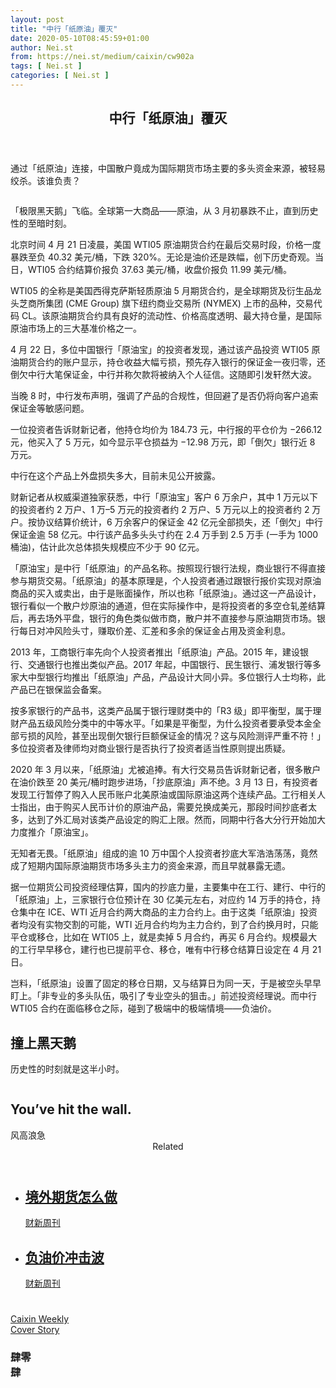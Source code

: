 ```yaml
---
layout: post
title: "中行「纸原油」覆灭"
date: 2020-05-10T08:45:59+01:00
author: Nei.st
from: https://nei.st/medium/caixin/cw902a
tags: [ Nei.st ]
categories: [ Nei.st ]
---
```


<article class="post-19727 post type-post status-publish format-standard hentry category-caixin tag-cover-story" id="post-19727"> <header class="page-header medium Archives"><div class="page-header__image"></div><div class="page-header__content"><h1 class="page-title text-align-center">中行「纸原油」覆灭</h1></div> </header><div class="entry-content aesop-entry-content" id="post-19727-content"><link as="font" crossorigin="anonymous" href="//cdn.jsdelivr.net/gh/0nd1jyU39XQ/_/glyph/font-face/0uIzqoZjSuJfvSBnvgXTcApMtcVhMcpr.woff" rel="preload" type="font/woff"/><link as="font" crossorigin="anonymous" href="//cdn.jsdelivr.net/gh/0nd1jyU39XQ/_/glyph/font-face/1sTnSLZWDKucPX6SAk.woff" rel="preload" type="font/woff"/><p class="blog-post__description">通过「纸原油」连接，中国散户竟成为国际期货市场主要的多头资金来源，被轻易绞杀。该谁负责？</p><span id="more-19727"></span><div class="container img"><div class="aspectRatioPlaceholder"><div class="progressiveMedia" data-height="2048" data-width="1536"> <img alt="" class="progressiveMedia-image lazyload" data-src="https://cdn.jsdelivr.net/gh/0nd1jyU39XQ/_/img/1/1587773259734323.gif" src="https://cdn.jsdelivr.net/gh/0nd1jyU39XQ/_/img/1/1587773259734323.gif"/></div></div></div><p>「极限黑天鹅」飞临。全球第一大商品——原油，从 3 月初暴跌不止，直到历史性的至暗时刻。</p><p>北京时间 4 月 21 日凌晨，美国 WTI05 原油期货合约在最后交易时段，价格一度暴跌至负 40.32 美元/桶，下跌 320%。无论是油价还是跌幅，创下历史奇观。当日，WTI05 合约结算价报负 37.63 美元/桶，收盘价报负 11.99 美元/桶。</p><p>WTI05 的全称是美国西得克萨斯轻质原油 5 月期货合约，是全球期货及衍生品龙头芝商所集团 (CME Group) 旗下纽约商业交易所 (NYMEX) 上市的品种，交易代码 CL。该原油期货合约具有良好的流动性、价格高度透明、最大持仓量，是国际原油市场上的三大基准价格之一。</p><p>4 月 22 日，多位中国银行「原油宝」的投资者发现，通过该产品投资 WTI05 原油期货合约的账户显示，持仓收益大幅亏损，预先存入银行的保证金一夜归零，还倒欠中行大笔保证金，中行并称欠款将被纳入个人征信。这随即引发轩然大波。</p><p>当晚 8 时，中行发布声明，强调了产品的合规性，但回避了是否仍将向客户追索保证金等敏感问题。</p><div class="code-block code-block-1" style="margin: 8px 0; clear: both;"><div class="container ads_KbHEVhh8Rw"><div class="card card--blog post-sidebar"><div class="card-body"><div class="logo_ngcontent-kty-0"> </div><div class="iframe-blocker U6XAMK63Vh00WqvF2BacIQ"><div class="background-h60B"> </div><div class="WumZiPCS4MeMw4pxQ"> </div></div></div><div class="card-footer"><div class="card-footer-wrapper" layout="row bottom-left"></div></div></div></div></div><p>一位投资者告诉财新记者，他持仓均价为 184.73 元，中行报的平仓价为 −266.12 元，他买入了 5 万元，如今显示平仓损益为 −12.98 万元，即「倒欠」银行近 8 万元。</p><p>中行在这个产品上外盘损失多大，目前未见公开披露。</p><p>财新记者从权威渠道独家获悉，中行「原油宝」客户 6 万余户，其中 1 万元以下的投资者约 2 万户、1 万–5 万元的投资者约 2 万户、5 万元以上的投资者约 2 万户。按协议结算价统计，6 万余客户的保证金 42 亿元全部损失，还「倒欠」中行保证金逾 58 亿元。中行该产品多头头寸约在 2.4 万手到 2.5 万手 (一手为 1000 桶油)，估计此次总体损失规模应不少于 90 亿元。</p><p>「原油宝」是中行「纸原油」的产品名称。按照现行银行法规，商业银行不得直接参与期货交易。「纸原油」的基本原理是，个人投资者通过跟银行报价实现对原油商品的买入或卖出，由于是账面操作，所以也称「纸原油」。通过这一产品设计，银行看似一个散户炒原油的通道，但在实际操作中，是将投资者的多空仓轧差结算后，再去场外平盘，银行的角色类似做市商，散户并不直接参与原油期货市场。银行每日对冲风险头寸，赚取价差、汇差和多余的保证金占用及资金利息。</p><p>2013 年，工商银行率先向个人投资者推出「纸原油」产品。2015 年，建设银行、交通银行也推出类似产品。2017 年起，中国银行、民生银行、浦发银行等多家大中型银行均推出「纸原油」产品，产品设计大同小异。多位银行人士均称，此产品已在银保监会备案。</p><p>按多家银行的产品书，这类产品属于银行理财类中的「R3 级」即平衡型，属于理财产品五级风险分类中的中等水平。「如果是平衡型，为什么投资者要承受本金全部亏损的风险，甚至出现倒欠银行巨额保证金的情况？这与风险测评严重不符！」多位投资者及律师均对商业银行是否执行了投资者适当性原则提出质疑。</p><div class="code-block code-block-1" style="margin: 8px 0; clear: both;"><div class="container ads_KbHEVhh8Rw"><div class="card card--blog post-sidebar"><div class="card-body"><div class="logo_ngcontent-kty-0"> </div><div class="iframe-blocker U6XAMK63Vh00WqvF2BacIQ"><div class="background-h60B"> </div><div class="WumZiPCS4MeMw4pxQ"> </div></div></div><div class="card-footer"><div class="card-footer-wrapper" layout="row bottom-left"></div></div></div></div></div><p>2020 年 3 月以来，「纸原油」尤被追捧。有大行交易员告诉财新记者，很多散户在油价跌至 20 美元/桶时跑步进场，「抄底原油」声不绝。3 月 13 日，有投资者发现工行暂停了购入人民币账户北美原油或国际原油这两个连续产品。工行相关人士指出，由于购买人民币计价的原油产品，需要兑换成美元，那段时间抄底者太多，达到了外汇局对该类产品设定的购汇上限。然而，同期中行各大分行开始加大力度推介「原油宝」。</p><p>无知者无畏。「纸原油」组成的逾 10 万中国个人投资者抄底大军浩浩荡荡，竟然成了短期内国际原油期货市场多头主力的资金来源，而且早就暴露无遗。</p><p>据一位期货公司投资经理估算，国内的抄底力量，主要集中在工行、建行、中行的「纸原油」上，三家银行仓位预计在 30 亿美元左右，对应约 14 万手的持仓，持仓集中在 ICE、WTI 近月合约两大商品的主力合约上。由于这类「纸原油」投资者均没有实物交割的可能，WTI 近月合约均为主力合约，到了合约换月时，只能平仓或移仓，比如在 WTI05 上，就是卖掉 5 月合约，再买 6 月合约。规模最大的工行早早移仓，建行也已提前平仓、移仓，唯有中行移仓结算日设定在 4 月 21 日。</p><p>岂料，「纸原油」设置了固定的移仓日期，又与结算日为同一天，于是被空头早早盯上。「非专业的多头队伍，吸引了专业空头的狙击。」前述投资经理说。而中行 WTI05 合约在面临移仓之际，碰到了极端中的极端情境——负油价。</p><h2>撞上黑天鹅</h2><p>历史性的时刻就是这半小时。</p><div class="aesop-content-comp-wrap aesop-content-comp-columns-1" id="aesop-content-component"><div class="container img gfw edge"><div class="BarrierFailsafe__fullBarrier___2bFWd"><div class="aspectRatioPlaceholder nykpaywall"><div class="progressiveMedia" data-height="880" data-width="1040"> <img alt="" class="progressiveMedia-image lazyload" data-src="https://cdn.jsdelivr.net/gh/0nd1jyU39XQ/_/img/1/full-desktop@2x.png" src="https://cdn.jsdelivr.net/gh/0nd1jyU39XQ/_/img/1/full-desktop@2x.png"/></div></div><h1 class="BarrierFailsafe__header___1VGQh">You’ve hit the wall.</h1><div class="BarrierFailsafe__body___2hQxl">风高浪急 <a class="wdAUwEkxSXQjBoQ" href="https://nei.st/medium/j2c6srlbezlceyrdintsxq" rel="noopener noreferrer nofollow" target="_blank"><span class="svgIcon svgIcon--questionMark svgIcon--19px"></span></a></div></div></div></div><section class="jsx-1092709871 collection"> <header class="jsx-1092709871 container"> <span class="jsx-65431776 text-icon text-right size-md spacing-xxtight weight-medium"> <span class="jsx-65431776 text"><span class="jsx-1092709871">Related</span></span></span> </header><ul class="jsx-1092709871 collection-list"><li class="jsx-1092709871"> <section class="jsx-2013367371 container"><div class="jsx-2013367371 content no-cover type-collection"><div class="jsx-2013367371 left"> <a class="jsx-2013367371" href="https://nei.st/medium/caixin/cw902b"><h2 class="jsx-2996311878 sidebar">境外期货怎么做</h2></a> <footer class="jsx-2917334530 actions"><div class="jsx-2917334530 left"> <span class="jsx-2917334530 space-right"> <section class="jsx-1911640393"> <a class="jsx-1911640393 container text-normal spacing-xtight text-small" href="https://nei.st/medium/caixin"><div aria-hidden="true" class="jsx-2557283682 avatar xxsmall" style="background-color: #1f286f"></div><span class="jsx-1911640393 name">财新周刊</span></a> </section></span></div> </footer></div></div> </section></li><li class="jsx-1092709871"> <section class="jsx-2013367371 container"><div class="jsx-2013367371 content no-cover type-collection"><div class="jsx-2013367371 left"> <a class="jsx-2013367371" href="https://nei.st/medium/caixin/cw902c"><h2 class="jsx-2996311878 sidebar">负油价冲击波</h2></a> <footer class="jsx-2917334530 actions"><div class="jsx-2917334530 left"> <span class="jsx-2917334530 space-right"> <section class="jsx-1911640393"> <a class="jsx-1911640393 container text-normal spacing-xtight text-small" href="https://nei.st/medium/caixin"><div aria-hidden="true" class="jsx-2557283682 avatar xxsmall" style="background-color: #1f286f"></div><span class="jsx-1911640393 name">财新周刊</span></a> </section></span></div> </footer></div></div> </section></li></ul> </section><div class="container qyoLgsBMfk2RyP6PZqEQUQ"><div class="TA9FsqtAclEQEnnC"><a class="q9pBoz6iftkg" href="https://nei.st/medium/caixin?source=cw902"><div class="ISq0AssRMiRdK46s31e1tA"><div class="VBC0sS11TRzyNj7ur4DqLQ"></div></div></a></div></div><div class="code-block code-block-2" style="margin: 8px 0; clear: both;"> <br/><div class="container ads_KbHEVhh8Rw"><div class="card card--blog post-sidebar"><div class="card-body"><div class="logo_ngcontent-kty-0"> </div><div class="iframe-blocker U6XAMK63Vh00WqvF2BacIQ"><div class="background-h60B"> </div><div class="WumZiPCS4MeMw4pxQ"> </div></div></div><div class="card-footer"><div class="card-footer-wrapper" layout="row bottom-left"></div></div></div></div></div></div> <footer class="entry-footer"><div class="categories icon-link"><a href="https://nei.st/category/medium/caixin" rel="category tag">Caixin Weekly</a></div><div class="tags icon-link"><a href="https://nei.st/tag/cover-story" rel="tag">Cover Story</a></div> </footer><section class="sc-kvZOFW eOCLNB fullscreen_dek_below css--lede-fullscreen-wrapper"><div class="sc-ksYbfQ hpNFtu fullscreen__text css--lede-text-group"><div class="sc-TOsTZ iUNkog Lede__Hed__Group theme-bw css--lede-hed-wrapper"><h1 class="sc-kgAjT kKdCfe Lede__Hed">肆零<div class="mirrorRotateLevel"> 肆</div></h1></div></div> </section></article>
